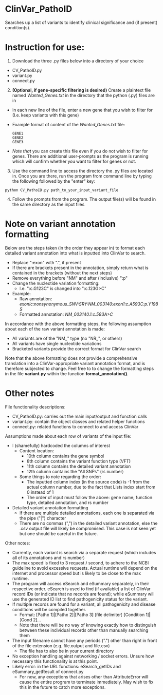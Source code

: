 # ClinVar_PathoID
Searches up a list of variants to identify clinical significance and (if present) condition(s).

# Instruction for use:
1. Download the three .py files below into a directory of your choice
  - CV_PathoID.py
  - variant.py
  - connect.py

2. **(Optional, if gene-specific filtering is desired)** Create a plaintext file named *Wanted_Genes.txt* in the directory that the python (.py) files are in
  - In each new line of the file, enter a new gene that you wish to filter for (I.e. keep variants with this gene)
  - Example format of content of the *Wanted_Genes.txt* file:

    ```
    GENE1
    GENE2
    GENE3
    ```
  - *Note that* you can create this file even if you do not wish to filter for genes. There are additional user-prompts as the program is running which will confirm whether you want to filter for genes or not.

3. Use the command line to access the directory the .py files are located in. Once you are there, run the program from command line by typing the following followed by the "enter" key:
  ```
  python CV_PathoID.py path_to_your_input_variant_file
  ```

4. Follow the prompts from the program. The output file(s) will be found in the same directory as the input files.


# Note on variant annotation formatting
Below are the steps taken (in the order they appear in) to format each detailed variant annotation into what is inputted into ClinVar to search.
- Replace ":exon" with ".", if present
- If there are brackets present in the annotation, simply return what is contained in the brackets (without the next steps)
- Remove everything before "NM" and after (inclusive) ":p"
- Change the nucleotide variation formatting:
  - I.e. ":c.G123C" is changed into ":c.123G>C"
- Example:
  - Raw annotation: *exonic:nonsynonymous_SNV:SRY:NM_003140:exon1:c.A593C:p.Y198S*
  - Formatted annotation: *NM_003140.1:c.593A>C*

In accordance with the above formatting steps, the following assumption about each of the raw variant annotation is made:
- All variants are of the "NM_" type (no "NR_", or others)
- All variants have single nucleotide variations
- Bracketed variants provide the correct format for ClinVar search

Note that the above formatting does not provide a comprehensive translation into a ClinVar-appropriate variant annotation format, and is therefore subjected to change. Feel free to to change the formatting steps in the file **variant.py** within the function **format_annotation()**.

# Other notes
File functionality descriptions:
 - CV_PathoID.py: carries out the main input/output and function calls
 - variant.py: contain the object classes and related helper functions
 - connect.py: related functions to connect to and access ClinVar

Assumptions made about each row of variants of the input file:
- I (shamefully) hardcoded the columns of interest
  - Content location:
    - 10th column contains the gene symbol
    - 8th column contains the variant function type (VFT)
    - 11th column contains the detailed variant annotation
    - 12th column contains the "All SNPs" (rs number)
  - Some things to note regarding the order:
    - The inputted column index (in the source code) is -1 from the actual column number, due to the fact that Lists index start from 0 instead of 1
    - The order of input must follow the above: gene name, function type, detailed annotation, and rs number
- Detailed variant annotation formatting
  - If there are multiple detailed annotations, each one is separated via the pipe ("|") character
  - There are no commas (",") in the detailed variant annotation, else the .csv output file will likely be compromised. This case is not seen yet but one should be careful in the future.

Other notes:
- Currently, each variant is search via a separate request (which includes all of its annotations and rs number)
- The max speed is fixed to 3 request / second, to adhere to the NCBI guideline to avoid excessive requests. Actual runtime will depend on the internet and processor speed but is likely to be close to the max runtime.
- The program will access eSearch and eSummary separately, in their respective order. eSearch is used to find (if available) a list of ClinVar record IDs (or indicate that no records are found); while eSummary will use the generated ID list to find pathogenicity status for the variant.
- If multiple records are found for a variant, all pathogenicity and disease conditions will be compiled together.
  - Format: [Patho 1]|[Patho 2]|[Patho 3] (file delimiter) [Condition 1]|[Cond 2]...
  - Note that there will be no way of knowing exactly how to distinguish between these individual records other than manually searching them
- The input filename cannot have any periods (".") other than right in front of the file extension (e.g. file.output and file.csv)
  - The file has to also be in your current directory
- No exception handling against networking / socket errors. Unsure how necessary this functionality is at this point.
- Likely error: in the URL functions: eSearch_getIDs and eSummary_getResult of connect.py
  - For now, any exceptions that arises other than AttributeError will cause the entire program to terminate immediately. May wish to fix this in the future to catch more exceptions.

